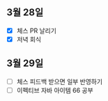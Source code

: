 ## 3월 28일

- [x] 체스 PR 날리기
- [x] 저녁 회식

## 3월 29일

- [ ] 체스 피드백 받으면 일부 반영하기
- [ ] 이펙티브 자바 아이템 66 공부
